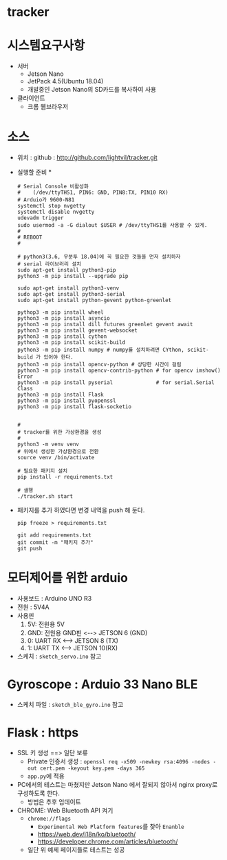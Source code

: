 # tracker

# 시스템요구사항
* 서버
    * Jetson Nano
    * JetPack 4.5(Ubuntu 18.04)
    * 개발중인 Jetson Nano의 SD카드를 복사하여 사용
* 클라이언트
    * 크롬 웹브라우저

# 소스
* 위치 : github : http://github.com/lightvil/tracker.git
* 실행할 준비
    * 
    ```
    # Serial Console 비활성화
    #    (/dev/ttyTHS1, PIN6: GND, PIN8:TX, PIN10 RX)
    # Arduio가 9600-N81
    systemctl stop nvgetty
    systemctl disable nvgetty
    udevadm trigger
    sudo usermod -a -G dialout $USER # /dev/ttyTHS1를 사용할 수 있게.
    #
    # REBOOT
    #

    # python3(3.6, 우분투 18.04)에 꼭 필요한 것들을 먼저 설치하자
    # serial 라이브러리 설치
    sudo apt-get install python3-pip
    python3 -m pip install --upgrade pip
  
    sudo apt-get install python3-venv
    sudo apt-get install python3-serial
    sudo apt-get install python-gevent python-greenlet
  
    pythop3 -m pip install wheel
    python3 -m pip install asyncio
    python3 -m pip install dill futures greenlet gevent await
    python3 -m pip install gevent-websocket
    python3 -m pip install cython
    python3 -m pip install scikit-build
    python3 -m pip install numpy # numpy를 설치하려면 CYthon, scikit-build 가 있어야 한다.
    python3 -m pip install opencv-python # 상당한 시간이 걸림
    python3 -m pip install opencv-contrib-python # for opencv imshow() Error
    python3 -m pip install pyserial              # for serial.Serial Class
    python3 -m pip install Flask
    python3 -m pip install pyopenssl
    python3 -m pip install flask-socketio
  

    #
    # tracker를 위한 가상환경을 생성
    #
    python3 -m venv venv
    # 위에서 생성한 가상환경으로 전환
    source venv /bin/activate
     
    # 필요한 패키지 설치
    pip install -r requirements.txt
  
    # 샐행
    ./tracker.sh start
    ```

* 패키지를 추가 하였다면 변경 내역을 push 해 둔다.
    ```
    pip freeze > requirements.txt
  
    git add requirements.txt
    git commit -m "패키지 추가"
    git push
    ```

# 모터제어를 위한 arduio
* 사용보드 : Arduino UNO R3
* 전원 : 5V4A
* 사용핀
    1. 5V: 전원용 5V
    1. GND: 전원용 GND핀 <--> JETSON 6 (GND)
    1. 0: UART RX        <--> JETSON 8 (TX)
    1. 1: UART TX        <--> JETSON 10(RX)
* 스케치 : `sketch_servo.ino` 참고

# Gyroscope : Arduio 33 Nano BLE
* 스케치 파일 : `sketch_ble_gyro.ino` 참고

# Flask : https
* SSL 키 생성 ==> 일단 보류 
    * Private 인증서 생성 : `openssl req -x509 -newkey rsa:4096 -nodes -out cert.pem -keyout key.pem -days 365`
    * `app.py`에 적용
* PC에서의 테스트는 마쳤지만 Jetson Nano 에서 잘되지 않아서 nginx proxy로 구성하도록 한다.
    * 방법은 추후 업데이트
* CHROME: Web Bluetooth API 켜기
  * `chrome://flags`
    * `Experimental Web Platform features`를 찾아 `Enanble`
    * https://web.dev/i18n/ko/bluetooth/
    * https://developer.chrome.com/articles/bluetooth/
  * 일단 위 예제 페이지들로 테스트는 성공


